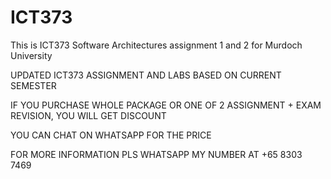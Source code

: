 # ICT373
This is ICT373 Software Architectures assignment 1 and 2 for Murdoch University

UPDATED ICT373 ASSIGNMENT AND LABS BASED ON CURRENT SEMESTER

IF YOU PURCHASE WHOLE PACKAGE OR ONE OF 2 ASSIGNMENT + EXAM REVISION, YOU WILL GET DISCOUNT

YOU CAN CHAT ON WHATSAPP FOR THE PRICE

FOR MORE INFORMATION PLS WHATSAPP MY NUMBER AT +65 8303 7469
